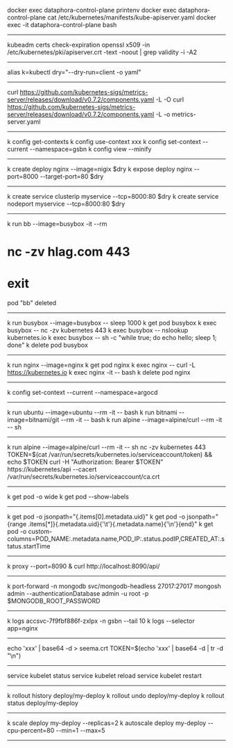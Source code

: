 docker exec dataphora-control-plane printenv
docker exec dataphora-control-plane cat /etc/kubernetes/manifests/kube-apiserver.yaml
docker exec -it dataphora-control-plane bash

---

kubeadm certs check-expiration
openssl x509 -in /etc/kubernetes/pki/apiserver.crt -text -noout | grep validity -i -A2

---

alias k=kubectl
dry="--dry-run=client -o yaml"

---

curl https://github.com/kubernetes-sigs/metrics-server/releases/download/v0.7.2/components.yaml -L -O
curl https://github.com/kubernetes-sigs/metrics-server/releases/download/v0.7.2/components.yaml -L -o metrics-server.yaml

---

k config get-contexts
k config use-context xxx
k config set-context --current --namespace=gsbn
k config view --minify

---

k create deploy nginx --image=nigix $dry
k expose deploy nginx --port=8000 --target-port=80 $dry

---

k create service clusterip myservice --tcp=8000:80 $dry
k create service nodeport myservice --tcp=8000:80 $dry

---

k run bb --image=busybox -it --rm
# nc -zv hlag.com 443
# exit
pod "bb" deleted

---

k run busybox --image=busybox -- sleep 1000
k get pod busybox
k exec busybox -- nc -zv kubernetes 443
k exec busybox -- nslookup kubernetes.io
k exec busybox -- sh -c "while true; do echo hello; sleep 1; done"
k delete pod busybox

---

k run nginx --image=nginx
k get pod nginx
k exec nginx -- curl -L https://kubernetes.io
k exec nginx -it -- bash
k delete pod nginx

---

k config set-context --current --namespace=argocd

---

k run ubuntu --image=ubuntu --rm -it -- bash
k run bitnami --image=bitnami/git --rm -it -- bash
k run alpine --image=alpine/curl --rm -it -- sh

---

k run alpine --image=alpine/curl --rm -it -- sh
nc -zv kubernetes 443
TOKEN=$(cat /var/run/secrets/kubernetes.io/serviceaccount/token) && echo $TOKEN
curl -H "Authorization: Bearer $TOKEN" https://kubernetes/api --cacert /var/run/secrets/kubernetes.io/serviceaccount/ca.crt

---

k get pod -o wide
k get pod --show-labels

---

k get pod -o jsonpath="{.items[0].metadata.uid}"
k get pod -o jsonpath="{range .items[*]}{.metadata.uid}{'\t'}{.metadata.name}{'\n'}{end}"
k get pod -o custom-columns=POD_NAME:.metadata.name,POD_IP:.status.podIP,CREATED_AT:.status.startTime

---

k proxy --port=8090 &
curl http://localhost:8090/api/

---

k port-forward -n mongodb svc/mongodb-headless 27017:27017
mongosh admin --authenticationDatabase admin -u root -p $MONGODB_ROOT_PASSWORD

---

k logs accsvc-7f9fbf886f-zxlpx -n gsbn --tail 10
k logs --selector app=nginx

---

echo 'xxx' | base64 -d > seema.crt
TOKEN=$(echo 'xxx' | base64 -d | tr -d "\n")

---

service kubelet status
service kubelet reload
service kubelet restart

---

k rollout history deploy/my-deploy
k rollout undo deploy/my-deploy
k rollout status deploy/my-deploy

---

k scale deploy my-deploy --replicas=2
k autoscale deploy my-deploy --cpu-percent=80 --min=1 --max=5

---

